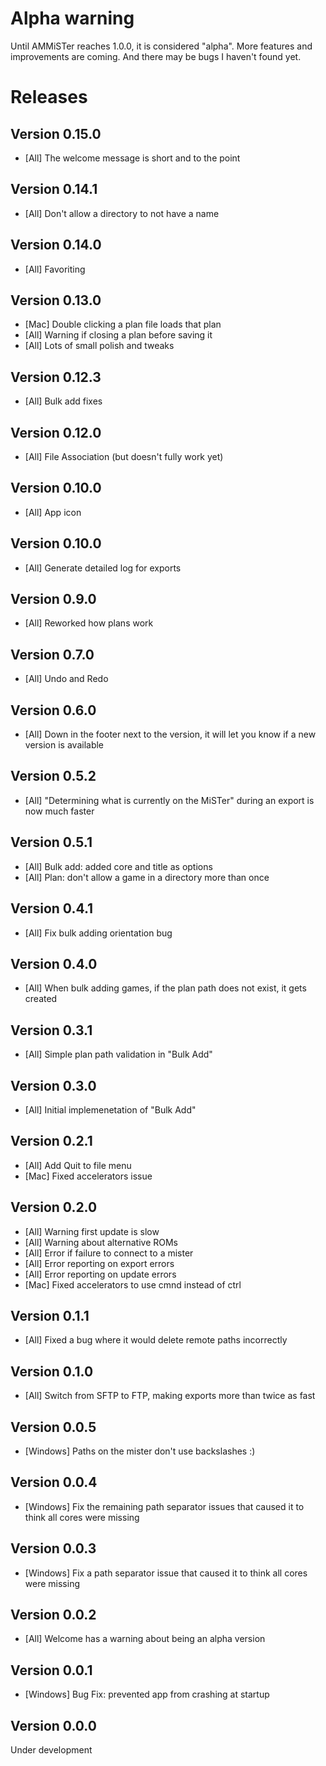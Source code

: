 # Alpha warning

Until AMMiSTer reaches 1.0.0, it is considered "alpha". More features and improvements are coming. And there may be bugs I haven't found yet.

# Releases

## Version 0.15.0

- [All] The welcome message is short and to the point

## Version 0.14.1

- [All] Don't allow a directory to not have a name

## Version 0.14.0

- [All] Favoriting

## Version 0.13.0

- [Mac] Double clicking a plan file loads that plan
- [All] Warning if closing a plan before saving it
- [All] Lots of small polish and tweaks

## Version 0.12.3

- [All] Bulk add fixes

## Version 0.12.0

- [All] File Association (but doesn't fully work yet)

## Version 0.10.0

- [All] App icon

## Version 0.10.0

- [All] Generate detailed log for exports

## Version 0.9.0

- [All] Reworked how plans work

## Version 0.7.0

- [All] Undo and Redo

## Version 0.6.0

- [All] Down in the footer next to the version, it will let you know if a new version is available

## Version 0.5.2

- [All] "Determining what is currently on the MiSTer" during an export is now much faster

## Version 0.5.1

- [All] Bulk add: added core and title as options
- [All] Plan: don't allow a game in a directory more than once

## Version 0.4.1

- [All] Fix bulk adding orientation bug

## Version 0.4.0

- [All] When bulk adding games, if the plan path does not exist, it gets created

## Version 0.3.1

- [All] Simple plan path validation in "Bulk Add"

## Version 0.3.0

- [All] Initial implemenetation of "Bulk Add"

## Version 0.2.1

- [All] Add Quit to file menu
- [Mac] Fixed accelerators issue

## Version 0.2.0

- [All] Warning first update is slow
- [All] Warning about alternative ROMs
- [All] Error if failure to connect to a mister
- [All] Error reporting on export errors
- [All] Error reporting on update errors
- [Mac] Fixed accelerators to use cmnd instead of ctrl

## Version 0.1.1

- [All] Fixed a bug where it would delete remote paths incorrectly

## Version 0.1.0

- [All] Switch from SFTP to FTP, making exports more than twice as fast

## Version 0.0.5

- [Windows] Paths on the mister don't use backslashes :)

## Version 0.0.4

- [Windows] Fix the remaining path separator issues that caused it to think all cores were missing

## Version 0.0.3

- [Windows] Fix a path separator issue that caused it to think all cores were missing

## Version 0.0.2

- [All] Welcome has a warning about being an alpha version

## Version 0.0.1

- [Windows] Bug Fix: prevented app from crashing at startup

## Version 0.0.0

Under development
